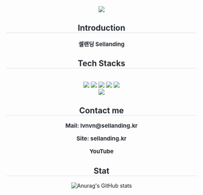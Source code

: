 <div align="center">
  <img src="https://capsule-render.vercel.app/api?type=waving&color=b3ecff&height=180&text=Sellanding&animation=&fontColor=ffffff&fontSize=50" />
</div>

<div align="center"> 
  <h2 style="border-bottom: 1px solid #d8dee4; color: #282d33;">Introduction</h2>  
  <div style="font-weight: 700; font-size: 15px; text-align: center; color: #282d33;">
    셀랜딩 Sellanding </br>
  </div> 
</div>

<div align="center">
  <h2 style="border-bottom: 1px solid #d8dee4; color: #282d33;">Tech Stacks</h2> <br> 
  <div style="margin: 0 auto; text-align: center;">
    <img src="https://img.shields.io/badge/Java-007396?style=plastic&logo=Java&logoColor=white">
    <img src="https://img.shields.io/badge/C%23-239120?style=plastic&logo=csharp&logoColor=white">
    <img src="https://img.shields.io/badge/Unity-000000?style=plastic&logo=unity&logoColor=white">
    <img src="https://img.shields.io/badge/Spring-6DB33F?style=plastic&logo=Spring&logoColor=white">
    <img src="https://img.shields.io/badge/Linux-FCC624?style=plastic&logo=Linux&logoColor=white">
    <br/>
    <img src="https://img.shields.io/badge/Figma-F24E1E?style=plastic&logo=Figma&logoColor=white">
  </div>
</div>

<div align="center">
  <h2 style="border-bottom: 1px solid #d8dee4; color: #282d33;">Contact me</h2>
  <div style="font-weight: 700; font-size: 15px; color: #282d33; text-align: center;">
    <p><a href="mailto:lvnvn@sellanding.kr" style="color: #282d33; text-decoration: none;"> Mail: lvnvn@sellanding.kr</a></p>
    <p><a href="https://sellanding.kr" target="_blank" style="color: #282d33; text-decoration: none;"> Site: sellanding.kr</a></p>
    <p><a href="https://www.youtube.com/channel/UCPCWbOk4bwn64RE9kkJM9Qg" target="_blank" style="color: #282d33; text-decoration: none;"> YouTube</a></p>
  </div>
</div>

<div align= "center">
    <h2 style="border-bottom: 1px solid #d8dee4; color: #282d33;">  Stat  </h2>
    
![Anurag's GitHub stats](https://github-readme-stats.vercel.app/api?username=lvnvn177&show_icons=true&theme=rose)  
